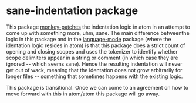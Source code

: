 # sane-indentation package

This package [monkey-patches](https://en.wikipedia.org/wiki/Monkey_patch) the
indentation logic in atom in an attempt to come up with something more, uhm,
sane. The main difference betweenthe logic in this package and in the
[language-mode](https://github.com/atom/atom/blob/master/src/language-mode.coffee)
package (where the identation logic resides in atom) is that this package does a
strict count of opening and closing scopes and uses the tokenizer to identify
whether scope delimiters appear in a string or comment (in which case they are
ignored -- which seems sane). Hence the resulting indentation will never get out
of wack, meaning that the identation does not grow arbitrarily for longer files --
something that sometimes happens with the existing logic.

This package is transitional. Once we can come to an agreement on how to move
forward with this in atom/atom this package will go away.

<!-- ![A screenshot of your package](https://f.cloud.github.com/assets/69169/2290250/c35d867a-a017-11e3-86be-cd7c5bf3ff9b.gif) -->
